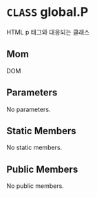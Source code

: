 # `CLASS` global.P
HTML p 태그와 대응되는 클래스

## Mom
DOM

## Parameters
No parameters.

## Static Members
No static members.

## Public Members
No public members.
